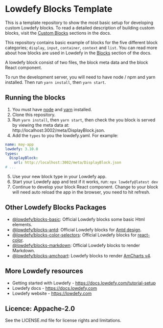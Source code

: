 # Lowdefy Blocks Template

This is a template repository to show the most basic setup for developing custom Lowdefy blocks. To read a detailed description of building custom blocks, visit the [Custom Blocks](https://docs.lowdefy.com/custom-blocks) sections in the docs.

This repository contains basic example of blocks for the five different block categories; `display`, `input`, `container`, `context` and `list`. You can read more about how blocks are used in Lowdefy in the [Blocks](https://docs.lowdefy.com/blocks) section of the docs.

A lowdefy block consist of two files, the block meta data and the block React component.

To run the development server, you will need to have node / npm and yarn installed.
Then run `yarn install`, then `yarn start`.

## Running the blocks

1. You must have [node](https://nodejs.org/en/) and [yarn](https://yarnpkg.com/getting-started/install) installed.
2. Clone this repository.
3. Run `yarn install`, then `yarn start`, then check the you block is served by viewing the meta data at: http://localhost:3002/meta/DisplayBlock.json.
4. Add the `types` to you the lowdefy.yaml. For example:

```yaml
name: may-app
lowdefy: 3.10.0
types:
  DisplayBlock:
    url: http://localhost:3002/meta/DisplayBlock.json
# ...
```

5. Use your new block type in your Lowdefy app.
6. Start your Lowdefy app and test if it works, run: `npx lowdefy@latest dev`
7. Continue to develop your block React component. Change to your block will need auto reload the app in the browser, you need to hit refresh.

## Other Lowdefy Blocks Packages

- [@lowdefy/blocks-basic](https://github.com/lowdefy/lowdefy/tree/main/packages/blocks/blocksBasic): Official Lowdefy blocks some basic Html elements.
- [@lowdefy/blocks-antd](https://github.com/lowdefy/lowdefy/tree/main/packages/blocks/blocksAntd): Official Lowdefy blocks for [Antd design](https://ant.design/).
- [@lowdefy/blocks-color-selectors](https://github.com/lowdefy/lowdefy/tree/main/packages/blocks/blocksColorSelectorsd): Official Lowdefy blocks for [react-color](https://casesandberg.github.io/react-color/).
- [@lowdefy/blocks-markdown](https://github.com/lowdefy/lowdefy/tree/main/packages/blocks/blocksMarkdown): Official Lowdefy blocks to render Markdown.
- [@lowdefy/blocks-amchoart](https://github.com/lowdefy/lowdefy/tree/main/packages/blocks/blocksMarkdown): Lowdefy blocks to render [AmCharts v4](https://www.amcharts.com/).

## More Lowdefy resources

- Getting started with Lowdefy - https://docs.lowdefy.com/tutorial-setup
- Lowdefy docs - https://docs.lowdefy.com
- Lowdefy website - https://lowdefy.com

## Licence: Appache-2.0

See the LICENSE.md file for license rights and limitations.
